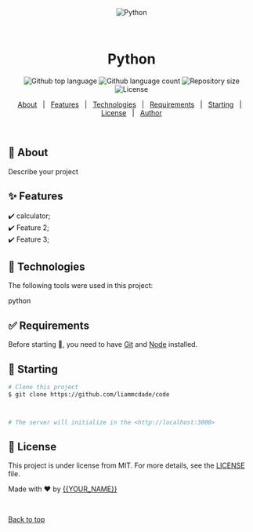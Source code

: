 <div align="center" id="top"> 
  <img src="./.github/app.gif" alt="Python" />

  &#xa0;

  <!-- <a href="https://python.netlify.app">Demo</a> -->
</div>

<h1 align="center">Python</h1>

<p align="center">
  <img alt="Github top language" src="https://img.shields.io/github/languages/top/{{YOUR_GITHUB_USERNAME}}/python?color=56BEB8">

  <img alt="Github language count" src="https://img.shields.io/github/languages/count/{{YOUR_GITHUB_USERNAME}}/python?color=56BEB8">

  <img alt="Repository size" src="https://img.shields.io/github/repo-size/{{YOUR_GITHUB_USERNAME}}/python?color=56BEB8">

  <img alt="License" src="https://img.shields.io/github/license/{{YOUR_GITHUB_USERNAME}}/python?color=56BEB8">

  <!-- <img alt="Github issues" src="https://img.shields.io/github/issues/{{YOUR_GITHUB_USERNAME}}/python?color=56BEB8" /> -->

  <!-- <img alt="Github forks" src="https://img.shields.io/github/forks/{{YOUR_GITHUB_USERNAME}}/python?color=56BEB8" /> -->

  <!-- <img alt="Github stars" src="https://img.shields.io/github/stars/{{YOUR_GITHUB_USERNAME}}/python?color=56BEB8" /> -->
</p>

<!-- Status -->

<!-- <h4 align="center"> 
	🚧  Python 🚀 Under construction...  🚧
</h4> 

<hr> -->

<p align="center">
  <a href="#dart-about">About</a> &#xa0; | &#xa0; 
  <a href="#sparkles-features">Features</a> &#xa0; | &#xa0;
  <a href="#rocket-technologies">Technologies</a> &#xa0; | &#xa0;
  <a href="#white_check_mark-requirements">Requirements</a> &#xa0; | &#xa0;
  <a href="#checkered_flag-starting">Starting</a> &#xa0; | &#xa0;
  <a href="#memo-license">License</a> &#xa0; | &#xa0;
  <a href="https://github.com/{{YOUR_GITHUB_USERNAME}}" target="_blank">Author</a>
</p>

<br>

## :dart: About ##

Describe your project

## :sparkles: Features ##

:heavy_check_mark: calculator;\
:heavy_check_mark: Feature 2;\
:heavy_check_mark: Feature 3;

## :rocket: Technologies ##

The following tools were used in this project:

python

## :white_check_mark: Requirements ##

Before starting :checkered_flag:, you need to have [Git](https://git-scm.com) and [Node](https://nodejs.org/en/) installed.

## :checkered_flag: Starting ##

```bash
# Clone this project
$ git clone https://github.com/liammcdade/code



# The server will initialize in the <http://localhost:3000>
```

## :memo: License ##

This project is under license from MIT. For more details, see the [LICENSE](LICENSE.md) file.


Made with :heart: by <a href="https://github.com/{{YOUR_GITHUB_USERNAME}}" target="_blank">{{YOUR_NAME}}</a>

&#xa0;

<a href="#top">Back to top</a>
